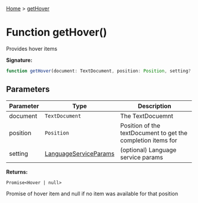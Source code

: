 [Home](../index.md) &gt; [getHover](./gethover_1.md)

# Function getHover()

Provides hover items

<b>Signature:</b>

```typescript
function getHover(document: TextDocument, position: Position, setting?: LanguageServiceParams): Promise<Hover | null>;
```

## Parameters

|  Parameter | Type | Description |
|  --- | --- | --- |
|  document | `TextDocument` | The TextDocuemnt |
|  position | `Position` | Position of the textDocument to get the completion items for |
|  setting | [LanguageServiceParams](../interfaces/languageserviceparams.md) | (optional) Language service params |

<b>Returns:</b>

`Promise<Hover | null>`

Promise of hover item and null if no item was available for that position

